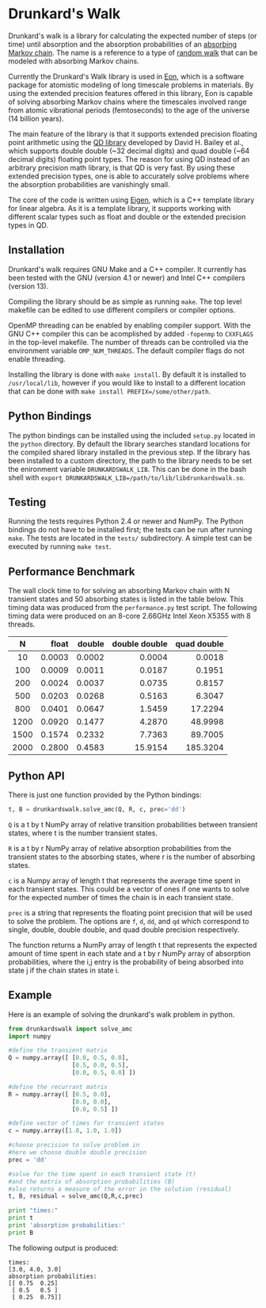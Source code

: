 Drunkard's Walk
===============

Drunkard's walk is a library for calculating the expected number of steps (or
time) until absorption and the absorption probabilities of an 
[absorbing Markov chain][amc]. The name is a reference to a type of 
[random walk][randomwalk] that can be modeled with absorbing Markov chains.

Currently the Drunkard's Walk library is used in [Eon][eon], which is a
software package for atomistic modeling of long timescale problems in
materials. By using the extended precision features offered in this library,
Eon is capable of solving absorbing Markov chains where the timescales involved
range from atomic vibrational periods (femtoseconds) to the age of the universe
(14 billion years).

The main feature of the library is that it supports extended precision floating
point arithmetic using the [QD library][qd] developed by David H. Bailey et
al., which supports double double (~32 decimal digits) and quad double (~64
decimal digits) floating point types. The reason for using QD instead of an
arbitrary precision math library, is that QD is very fast. By using these
extended precision types, one is able to accurately solve problems where the
absorption probabilities are vanishingly small.

The core of the code is written using [Eigen][eigen], which is a C++ template
library for linear algebra. As it is a template library, it supports working
with different scalar types such as float and double or the extended precision
types in QD.

[amc]: http://en.wikipedia.org/wiki/Absorbing_Markov_chain
[randomwalk]: http://en.wikipedia.org/wiki/Random_walk
[eon]: http://theory.cm.utexas.edu/eon/
[qd]: http://crd-legacy.lbl.gov/~dhbailey/mpdist/
[eigen]: http://eigen.tuxfamily.org/

Installation
------------

Drunkard's walk requires GNU Make and a C++ compiler. It currently has been
tested with the GNU (version 4.1 or newer) and Intel C++ compilers (version
13).

Compiling the library should be as simple as running `make`. The top level
makefile can be edited to use different compilers or compiler options.

OpenMP threading can be enabled by enabling compiler support. With the GNU
C++ compiler this can be acomplished by added `-fopenmp` to `CXXFLAGS`
in the top-level makefile. The number of threads can be controlled via
the environment variable `OMP_NUM_THREADS`. The default compiler flags
do not enable threading.

Installing the library is done with `make install`. By default it is installed
to `/usr/local/lib`, however if you would like to install to a different
location that can be done with `make install PREFIX=/some/other/path`.

Python Bindings
---------------

The python bindings can be installed using the included `setup.py` located in
the `python` directory. By default the library searches standard locations for
the compiled shared library installed in the previous step. If the library has
been installed to a custom directory, the path to the library needs to be set
the enironment variable `DRUNKARDSWALK_LIB`. This can be done in the bash shell
with `export DRUNKARDSWALK_LIB=/path/to/lib/libdrunkardswalk.so`.

Testing
-------

Running the tests requires Python 2.4 or newer and NumPy. The Python bindings
do not have to be installed first; the tests can be run after running `make`.
The tests are located in the `tests/` subdirectory. A simple test can be
executed by running `make test`.

Performance Benchmark
---------------------

The wall clock time to for solving an absorbing Markov chain with N transient
states and 50 absorbing states is listed in the table below. This timing data
was produced from the `performance.py` test script.  The following timing data
were produced on an 8-core 2.66GHz Intel Xeon X5355 with 8 threads.

|        N |    float |   double |  double double |  quad double |
|:--------:| --------:| --------:| --------------:| ------------:|
|       10 |   0.0003 |   0.0002 |         0.0004 |       0.0018 |
|      100 |   0.0009 |   0.0011 |         0.0187 |       0.1951 |
|      200 |   0.0024 |   0.0037 |         0.0735 |       0.8157 |
|      500 |   0.0203 |   0.0268 |         0.5163 |       6.3047 |
|      800 |   0.0401 |   0.0647 |         1.5459 |      17.2294 |
|     1200 |   0.0920 |   0.1477 |         4.2870 |      48.9998 |
|     1500 |   0.1574 |   0.2332 |         7.7363 |      89.7005 |
|     2000 |   0.2800 |   0.4583 |        15.9154 |     185.3204 |

Python API
----------

There is just one function provided by the Python bindings:

```python
t, B = drunkardswalk.solve_amc(Q, R, c, prec='dd')
```

`Q` is a t by t NumPy array of relative transition probabilities
between transient states, where t is the number transient states.

`R` is a t by r NumPy array of relative absorption probabilities
from the transient states to the absorbing states, where r is
the number of absorbing states. 

`c` is a Numpy array of length
t that represents the average time spent in each transient states.
This could be a vector of ones if one wants to solve for the expected
number of times the chain is in each transient state. 

`prec` is a string that represents the floating point precision that will
be used to solve the problem. The options are `f`, `d`, `dd`, and `qd`
which correspond to single, double, double double, and quad double
precision respectively.

The function returns a NumPy array of length t that represents the
expected amount of time spent in each state and a t by r NumPy
array of absorption probabilities, where the i,j entry is the
probability of being absorbed into state j if the chain states in 
state i.

Example
-------

Here is an example of solving the drunkard's walk problem in python.

```python
from drunkardswalk import solve_amc
import numpy

#define the transient matrix
Q = numpy.array([ [0.0, 0.5, 0.0],
                  [0.5, 0.0, 0.5],
                  [0.0, 0.5, 0.0] ])

#define the recurrant matrix
R = numpy.array([ [0.5, 0.0],
                  [0.0, 0.0],
                  [0.0, 0.5] ])

#define vector of times for transient states
c = numpy.array([1.0, 1.0, 1.0])

#choose precision to solve problem in
#here we choose double double precision
prec = 'dd'

#solve for the time spent in each transient state (t)
#and the matrix of absorption probabilities (B)
#also returns a measure of the error in the solution (residual)
t, B, residual = solve_amc(Q,R,c,prec)

print "times:"
print t
print 'absorption probabilities:'
print B
```
The following output is produced:
```
times:
[3.0, 4.0, 3.0]
absorption probabilities:
[[ 0.75  0.25]
 [ 0.5   0.5 ]
 [ 0.25  0.75]]
```
